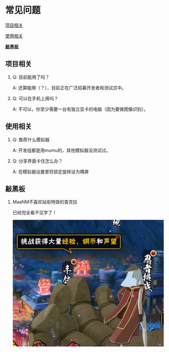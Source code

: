 # 常见问题

[项目相关](#项目相关)

[使用相关](#使用相关)

**[敲黑板](#敲黑板)**

## 项目相关

1. Q: 目前能用了吗？

    A: 还算能用（？），目前正在广泛招募开发者和测试员中。

2. Q: 可以在手机上用吗？

    A: 不可以，你至少需要一台有独立显卡的电脑（因为要做图像识别）。

## 使用相关

1. Q: 推荐什么模拟器

    A: 开发组都是用mumu的，其他模拟器没测试过。

2. Q: 分享界面卡住怎么办？

    A: 在模拟器设置里将锁定旋转设为横屏

## 敲黑板

1. MaaNM不喜欢站街特效的查克拉

    已经完全看不见字了！

    ![kurotsuchi](imgs/kurotsuchi.png)
